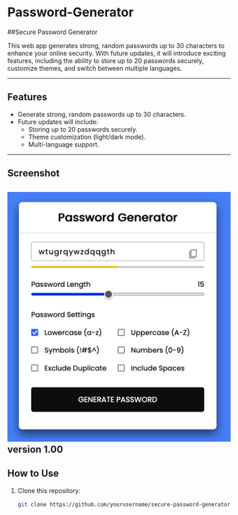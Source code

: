 # Password-Generator

##Secure Password Generator  

This web app generates strong, random passwords up to 30 characters to enhance your online security. With future updates, it will introduce exciting features, including the ability to store up to 20 passwords securely, customize themes, and switch between multiple languages.  

---

## Features  
- Generate strong, random passwords up to 30 characters.  
- Future updates will include:  
  - Storing up to 20 passwords securely.  
  - Theme customization (light/dark mode).  
  - Multi-language support.  

---

## Screenshot  
![Secure Password Generator v1](./Pg_v1.png)  
version 1.00
---

## How to Use  
1. Clone this repository:  
   ```bash  
   git clone https://github.com/yourusername/secure-password-generator.git  

